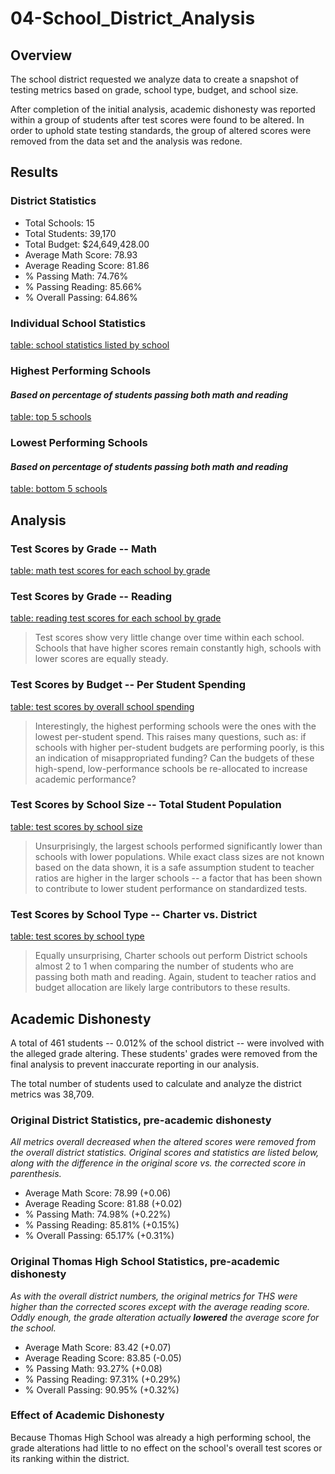 # 04-School_District_Analysis

## Overview
The school district requested we analyze data to create a snapshot of testing metrics based on grade, school type, budget, and school size. 

After completion of the initial analysis, academic dishonesty was reported within a group of students after test scores were found to be altered. In order to uphold state testing standards, the group of altered scores were removed from the data set and the analysis was redone. 

## Results
### District Statistics
* Total Schools: 15
* Total Students: 39,170
* Total Budget: $24,649,428.00
* Average Math Score: 78.93
* Average Reading Score: 81.86
* % Passing Math: 74.76%
* % Passing Reading: 85.66%
* % Overall Passing: 64.86%

### Individual School Statistics
[table: school statistics listed by school](img/overall-stats.png)

### Highest Performing Schools
#### *Based on percentage of students passing __both__ math and reading*
[table: top 5 schools](img/perf-top.png)

### Lowest Performing Schools
#### *Based on percentage of students passing __both__ math and reading*
[table: bottom 5 schools](img/perf-low.png)

## Analysis 
### Test Scores by Grade -- Math
[table: math test scores for each school by grade](img/math-by-grade.png)

### Test Scores by Grade -- Reading
[table: reading test scores for each school by grade](img/read-by-grade.png)

> Test scores show very little change over time within each school. Schools that have higher scores remain constantly high, schools with lower scores are equally steady. 

### Test Scores by Budget -- Per Student Spending
[table: test scores by overall school spending](img/spend.png)

> Interestingly, the highest performing schools were the ones with the lowest per-student spend. This raises many questions, such as: if schools with higher per-student budgets are performing poorly, is this an indication of misappropriated funding? Can the budgets of these high-spend, low-performance schools be re-allocated to increase academic performance? 

### Test Scores by School Size -- Total Student Population
[table: test scores by school size](img/size.png)

> Unsurprisingly, the largest schools performed significantly lower than schools with lower populations. While exact class sizes are not known based on the data shown, it is a safe assumption student to teacher ratios are higher in the larger schools -- a factor that has been shown to contribute to lower student performance on standardized tests. 

### Test Scores by School Type -- Charter vs. District
[table: test scores by school type](img/type.png)

> Equally unsurprising, Charter schools out perform District schools almost 2 to 1 when comparing the number of students who are passing both math and reading. Again, student to teacher ratios and budget allocation are likely large contributors to these results. 

## Academic Dishonesty
A total of 461 students -- 0.012% of the school district -- were involved with the alleged grade altering. These students' grades were removed from the final analysis to prevent inaccurate reporting in our analysis. 

The total number of students used to calculate and analyze the district metrics was 38,709. 

### Original District Statistics, pre-academic dishonesty
*All metrics overall decreased when the altered scores were removed from the overall district statistics. Original scores and statistics are listed below, along with the difference in the original score vs. the corrected score in parenthesis.*

* Average Math Score: 78.99 (+0.06)
* Average Reading Score: 81.88 (+0.02)
* % Passing Math: 74.98% (+0.22%)
* % Passing Reading: 85.81% (+0.15%)
* % Overall Passing: 65.17% (+0.31%)

### Original Thomas High School Statistics, pre-academic dishonesty
*As with the overall district numbers, the original metrics for THS were higher than the corrected scores except with the average reading score. Oddly enough, the grade alteration actually __lowered__ the average score for the school.*

* Average Math Score: 83.42 (+0.07)
* Average Reading Score: 83.85 (-0.05)
* % Passing Math: 93.27% (+0.08)
* % Passing Reading: 97.31% (+0.29%)
* % Overall Passing: 90.95% (+0.32%)

### Effect of Academic Dishonesty 
Because Thomas High School was already a high performing school, the grade alterations had little to no effect on the school's overall test scores or its ranking within the district. 
